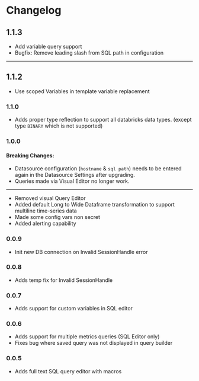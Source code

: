 # Changelog

## 1.1.3

- Add variable query support
- Bugfix: Remove leading slash from SQL path in configuration

---

## 1.1.2

- Use scoped Variables in template variable replacement

### 1.1.0

- Adds proper type reflection to support all databricks data types. (except type `BINARY` which is not supported)

### 1.0.0

#### Breaking Changes: 

- Datasource configuration (`hostname` & `sql path`) needs to be entered again in the Datasource Settings after upgrading.
- Queries made via Visual Editor no longer work.

---

- Removed visual Query Editor
- Added default Long to Wide Dataframe transformation to support multiline time-series data
- Made some config vars non secret
- Added alerting capability


### 0.0.9

- Init new DB connection on Invalid SessionHandle error

### 0.0.8

- Adds temp fix for Invalid SessionHandle 

### 0.0.7

- Adds support for custom variables in SQL editor

### 0.0.6

- Adds support for multiple metrics queries (SQL Editor only)
- Fixes bug where saved query was not displayed in query builder

### 0.0.5

- Adds full text SQL query editor with macros
